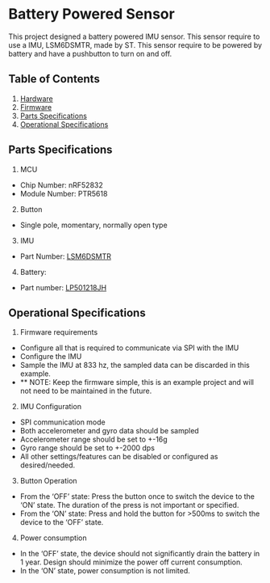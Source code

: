 # Battery Powered Sensor
This project designed a battery powered IMU sensor. This sensor require to use a IMU, LSM6DSMTR, made by ST. This sensor require to be powered by battery and have a pushbutton to turn on and off.

## Table of Contents
1. [Hardware](hardware/README.md)
2. [Firmware](firmware/README.md)
3. [Parts Specifications](#parts-specifications)
4. [Operational Specifications](#operational-specifications)

## Parts Specifications
1. MCU
 - Chip Number: nRF52832
 - Module Number: PTR5618
2. Button
 - Single pole, momentary, normally open type
3. IMU
 - Part Number: [LSM6DSMTR](https://www.st.com/content/ccc/resource/technical/document/datasheet/76/27/cf/88/c5/03/42/6b/DM00218116.pdf/files/DM00218116.pdf/jcr:content/translations/en.DM00218116.pdf)
4. Battery:
 - Part number: [LP501218JH](https://www.jauch.com/downloadfile/5bf52a0e7827c7c5e9e1dbf47ce24c136/60mah_-_lp501218jh_1s1p_2_wire_50mm.pdf)

## Operational Specifications
1. Firmware requirements
 - Configure all that is required to communicate via SPI with the IMU
 - Configure the IMU
 - Sample the IMU at 833 hz, the sampled data can be discarded in this example.
 - ** NOTE: Keep the firmware simple, this is an example project and will not need to be maintained in the future.
2. IMU Configuration
 - SPI communication mode
 - Both accelerometer and gyro data should be sampled
 - Accelerometer range should be set to +-16g
 - Gyro range should be set to +-2000 dps
 - All other settings/features can be disabled or configured as desired/needed.
3. Button Operation
 - From the ‘OFF’ state: Press the button once to switch the device to the ‘ON’ state. The duration of the press is not important or specified.
 - From the ‘ON’ state: Press and hold the button for >500ms to switch the device to the ‘OFF’ state.
4. Power consumption
 - In the ‘OFF’ state, the device should not significantly drain the battery in 1 year. Design should minimize the power off current consumption.
 - In the ‘ON’ state, power consumption is not limited.
